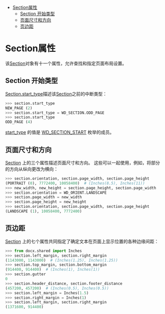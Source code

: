 - [Section属性](#section属性)
  - [Section 开始类型](#section-开始类型)
  - [页面尺寸和方向](#页面尺寸和方向)
  - [页边距](#页边距)

# Section属性

[Section]: ../api/section_section.md
[Section.start_type]: ../api/section_section.md#start_type
[start_type]: ../api/section_section.md#start_type
[WD_SECTION_START]: ../api/enum_wd_section_start.md

该[Section]对象有十一个属性，允许查找和指定页面布局设置。

## Section 开始类型

[Section.start_type]描述该[Section]之前的中断类型：

```python
>>> section.start_type
NEW_PAGE (2)
>>> section.start_type = WD_SECTION.ODD_PAGE
>>> section.start_type
ODD_PAGE (4)
```

[start_type] 的值是 [WD_SECTION_START] 枚举的成员。

## 页面尺寸和方向

[Section] 上的三个属性描述页面尺寸和方向。 这些可以一起使用，例如，将部分的方向从纵向更改为横向：

```python
>>> section.orientation, section.page_width, section.page_height
(PORTRAIT (0), 7772400, 10058400)  # (Inches(8.5), Inches(11))
>>> new_width, new_height = section.page_height, section.page_width
>>> section.orientation = WD_ORIENT.LANDSCAPE
>>> section.page_width = new_width
>>> section.page_height = new_height
>>> section.orientation, section.page_width, section.page_height
(LANDSCAPE (1), 10058400, 7772400)
```

## 页边距

[Section] 上的七个属性共同指定了确定文本在页面上显示位置的各种边缘间距：

```python
>>> from docx.shared import Inches
>>> section.left_margin, section.right_margin
(1143000, 1143000)  # (Inches(1.25), Inches(1.25))
>>> section.top_margin, section.bottom_margin
(914400, 914400)  # (Inches(1), Inches(1))
>>> section.gutter
0
>>> section.header_distance, section.footer_distance
(457200, 457200)  # (Inches(0.5), Inches(0.5))
>>> section.left_margin = Inches(1.5)
>>> section.right_margin = Inches(1)
>>> section.left_margin, section.right_margin
(1371600, 914400)
```
